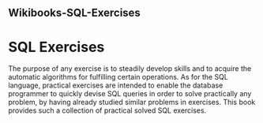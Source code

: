 ## Wikibooks-SQL-Exercises

# SQL Exercises
The purpose of any exercise is to steadily develop skills and to acquire the automatic algorithms for fulfilling certain operations. 
As for the SQL language, practical exercises are intended to enable the database programmer to quickly devise SQL queries in order to solve practically any problem, by having already studied similar problems in exercises. 
This book provides such a collection of practical solved SQL exercises.
